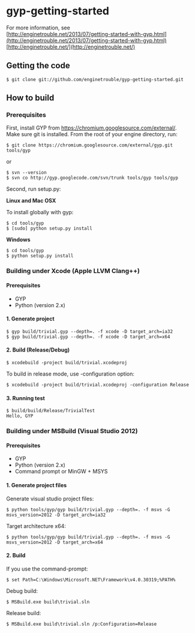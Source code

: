 gyp-getting-started
===================

For more information, see  
[http://enginetrouble.net/2013/07/getting-started-with-gyp.html](http://enginetrouble.net/2013/07/getting-started-with-gyp.html)  
[http://enginetrouble.net/](http://enginetrouble.net/)  

## Getting the code

```
$ git clone git://github.com/enginetrouble/gyp-getting-started.git
```

## How to build

### Prerequisites

First, install GYP from https://chromium.googlesource.com/external/.  
Make sure git is installed.
From the root of your engine directory, run:  
```
$ git clone https://chromium.googlesource.com/external/gyp.git tools/gyp
```

or

```
$ svn --version
$ svn co http://gyp.googlecode.com/svn/trunk tools/gyp tools/gyp
```  

Second, run setup.py:

**Linux and Mac OSX**

To install globally with gyp:

```
$ cd tools/gyp
$ [sudo] python setup.py install
```

**Windows**

```
$ cd tools/gyp
$ python setup.py install
```

### Building under Xcode (Apple LLVM Clang++)

#### Prerequisites

* GYP
* Python (version 2.x)

#### 1. Generate project

```
$ gyp build/trivial.gyp --depth=. -f xcode -D target_arch=ia32
$ gyp build/trivial.gyp --depth=. -f xcode -D target_arch=x64
```

#### 2. Build (Release/Debug)

```
$ xcodebuild -project build/trivial.xcodeproj
```

To build in release mode, use -configuration option:

```
$ xcodebuild -project build/trivial.xcodeproj -configuration Release
```

#### 3. Running test

```
$ build/build/Release/TrivialTest 
Hello, GYP
```

### Building under MSBuild (Visual Studio 2012)

#### Prerequisites

* GYP
* Python (version 2.x)
* Command prompt or MinGW + MSYS

#### 1. Generate project files

Generate visual studio project files: 

```
$ python tools/gyp/gyp build/trivial.gyp --depth=. -f msvs -G msvs_version=2012 -D target_arch=ia32
```

Target architecture x64:

```
$ python tools/gyp/gyp build/trivial.gyp --depth=. -f msvs -G msvs_version=2012 -D target_arch=x64
```

#### 2. Build

If you use the command-prompt:

```
$ set Path=C:\Windows\Microsoft.NET\Framework\v4.0.30319;%PATH%
```

Debug build:  

```
$ MSBuild.exe build\trivial.sln
```

Release build:  

```
$ MSBuild.exe build\trivial.sln /p:Configuration=Release
```
